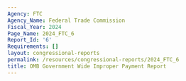 ```yaml
---
Agency: FTC
Agency_Name: Federal Trade Commission
Fiscal_Year: 2024
Page_Name: 2024_FTC_6
Report_Id: '6'
Requirements: []
layout: congressional-reports
permalink: /resources/congressional-reports/2024_FTC_6
title: OMB Government Wide Improper Payment Report
---
```


